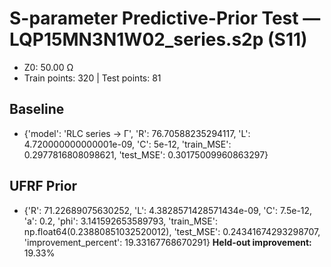 # S-parameter Predictive-Prior Test — LQP15MN3N1W02_series.s2p (S11)
- Z0: 50.00 Ω
- Train points: 320  |  Test points: 81

## Baseline
- {'model': 'RLC series -> Γ', 'R': 76.70588235294117, 'L': 4.720000000000001e-09, 'C': 5e-12, 'train_MSE': 0.2977816808098621, 'test_MSE': 0.30175009960863297}

## UFRF Prior
- {'R': 71.22689075630252, 'L': 4.3828571428571434e-09, 'C': 7.5e-12, 'a': 0.2, 'phi': 3.141592653589793, 'train_MSE': np.float64(0.23880851032520012), 'test_MSE': 0.24341674293298707, 'improvement_percent': 19.33167768670291}
**Held-out improvement:** 19.33%